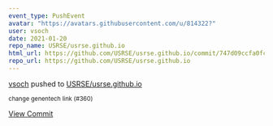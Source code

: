 ```yaml
---
event_type: PushEvent
avatar: "https://avatars.githubusercontent.com/u/814322?"
user: vsoch
date: 2021-01-20
repo_name: USRSE/usrse.github.io
html_url: https://github.com/USRSE/usrse.github.io/commit/747d09ccfa0fc8369387a815b17dff453a4a5b65
repo_url: https://github.com/USRSE/usrse.github.io
---
```


<a href='https://github.com/vsoch' target='_blank'>vsoch</a> pushed to <a href='https://github.com/USRSE/usrse.github.io' target='_blank'>USRSE/usrse.github.io</a>

<small>change genentech link (#360)</small>

<a href='https://github.com/USRSE/usrse.github.io/commit/747d09ccfa0fc8369387a815b17dff453a4a5b65' target='_blank'>View Commit</a>